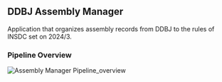 ## DDBJ Assembly Manager

Application that organizes assembly records from DDBJ to the rules of INSDC set on 2024/3.

### Pipeline Overview
![Assembly Manager Pipeline_overview](https://github.com/ddbj/ddbj_curator_assistant/assets/85154564/e145fbd4-b815-4a27-b8e8-9d51700af439)
